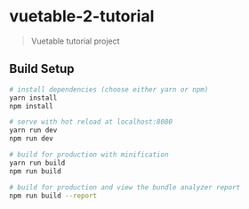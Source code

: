 # vuetable-2-tutorial

> Vuetable tutorial project

## Build Setup

``` bash
# install dependencies (choose either yarn or npm)
yarn install
npm install

# serve with hot reload at localhost:8080
yarn run dev
npm run dev

# build for production with minification
yarn run build
npm run build

# build for production and view the bundle analyzer report
npm run build --report
```
